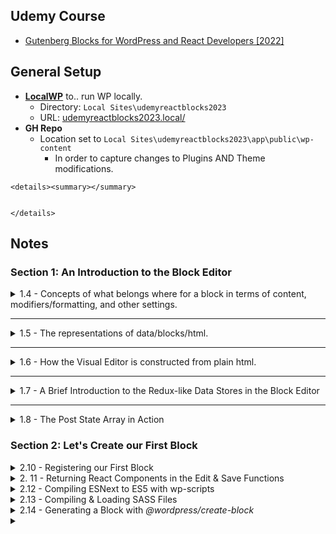 ## Udemy Course
- [Gutenberg Blocks for WordPress and React Developers [2022]](https://www.udemy.com/course/gutenberg)


## General Setup

- **[LocalWP](https://localwp.com/)** to.. run WP locally. 
    - Directory: `Local Sites\udemyreactblocks2023`
    - URL: [udemyreactblocks2023.local/](udemyreactblocks2023.local)
- **GH Repo**
    - Location set to `Local Sites\udemyreactblocks2023\app\public\wp-content`
        - In order to capture changes to Plugins AND Theme modifications.

```
<details><summary></summary>


</details>
```

## Notes

### Section 1: An Introduction to the Block Editor
<details><summary>1.4 - Concepts of what belongs where for a block in terms of content, modifiers/formatting, and other settings.</summary>

**https://www.udemy.com/course/gutenberg/learn/lecture/27108642**  
- All represented content should be present in the content area. <img src="https://user-images.githubusercontent.com/4681620/184422025-27e3b68d-e8b0-41db-a093-138ae0aa3b5a.png" align="right" width="300px" />
- The toolbar is for block & element level formatting & choices.
- Sidebar is for *advanced* settings, formatting, etc-- not anything *required*.
</details>

---

<details><summary>1.5 - The representations of data/blocks/html.</summary>

**https://www.udemy.com/course/gutenberg/learn/lecture/27108846**
- #1 Editor Code View - the HTML that the blocks produce. **SAVE Representation** (Same ac #3)
- #2 Editor Visual View - the React Components (Complex) responsible for producing the HTMl. **EDIT Representation**
- #3 Frontend - the HTML that the blocks produce. **SAVE Representation** (Same as #1)

<img src="https://user-images.githubusercontent.com/4681620/184428005-b28c4dbb-2705-4335-b315-3c4d2fde163a.png">
    
- React component (Complex) contains lots of data: what it should look like, what the toolbar and settings should contain.
- The PLAIN HTML is what is saved to the database & what gets called with the post's content().
    - It's the React Component that takes that saved HTML and makes it editable again within its own context.
</details>

---

<details><summary>1.6 - How the Visual Editor is constructed from plain html.</summary>

**https://www.udemy.com/course/gutenberg/learn/lecture/27108860**
![firefox_dyIRcdjqEh](https://user-images.githubusercontent.com/4681620/184430652-62857eb8-6bf1-43ff-ad06-7919f0f86aa7.png)
</details>

---

<details><summary>1.7 - A Brief Introduction to the Redux-like Data Stores in the Block Editor</summary>
    
**https://www.udemy.com/course/gutenberg/learn/lecture/27108866**
Use `wp.data` to find the available data for the site.
- `wp.data.select("core/edit-post")` returns the data about the post editor.
    - Picking one of those like "isEditorSidebarOpened" can be directly ran to retrieve the exact value, as  `wp.data.select("core/edit-post").isEditorSidebarOpened()`
    - ![firefox_8eZ5rlnOhg](https://user-images.githubusercontent.com/4681620/184432136-04a894e7-6358-42b7-93d5-dc5fd45651a7.png)
- Instead of `select`, `dispatch` can be used to run actions.
    -  `wp.data.dispatch("core/edit-post").openGeneralSidebar("edit-post/block")` will open the sidebar to the Block tab.
-  `wp.data.select("core")` will contain general info: sitewide authors, taxonomies, menus, site options, etc.
-  `wp.data.select("core/blocks").getBlockTypes()` will get all registered blocks for the site.
-  `wp.data.select("core/editor")` will contain info about the currently editing post.
    - `wp.data.select("core/editor").getBlocks()` is the **Post State Array** as in [1.6 above](https://user-images.githubusercontent.com/4681620/184430652-62857eb8-6bf1-43ff-ad06-7919f0f86aa7.png)

- <img src="https://user-images.githubusercontent.com/4681620/223177938-b21cd28d-f1b1-4ac1-b746-a307b31545bf.png" align="right" width="300px" /> Since the html blocks and comments are what is used to store ALL of the info about a block-- and then parsed for React/editing: when we create blocks, we define how to store/retrieve that data. Some of it is in the attributes comment, while the rest is in the html. Ex:
    - > get the image url from the `<img>` tag's `src` attribute.
    - > get the image's caption from the content of the `<figcaption>` element.
</details>

---

<details><summary>1.8 - The Post State Array in Action</summary>

**https://www.udemy.com/course/gutenberg/learn/lecture/27108870**

- Parse: HTML -> Blocks.
- Serialize: Blocks -> HTML.
    
- We can use take the post's stored content (`wp.data.select("core/editor").getEditedPostContent()`) and pass it into `wp.blocks.parse()` in order to generate the **Post State Array** as in [1.6 above](https://user-images.githubusercontent.com/4681620/184430652-62857eb8-6bf1-43ff-ad06-7919f0f86aa7.png).
    - This will MATCH what is produced by `wp.data.select("core/editor").getBlocks()`
    
 - Note: the word for the HTML comments that define a block are called `delimiters`   
    - Inside a delimeter lives the HTML.
    - These also contain an **object** with ID & other attributes.
    
- The PARSER is what defines how to extract the attributes from the object *AND* the HTML content. 

- `wp.blocks.serialize()` will take the Post State Array (or individual block objects) and turn them into 
    
- More from the [WP Docs](https://developer.wordpress.org/block-editor/explanations/architecture/data-flow/#serialization-and-parsing)
<img src="https://docs.google.com/drawings/d/1iuownt5etcih7rMMvPvh0Mny8zUA1Z28saxjxaWmfJ0/pub?w=1234&h=453">
</details>


### Section 2: Let's Create our First Block

<details><summary>2.10 - Registering our First Block</summary>

- Plugin / plugin-entry-point.php file.
    - `first-block/first-block.php`
    - Registers our block type using `register_block_type_from_metadata()`, which picks up on the `block.json` file we created with our block config.
    - uses `index.asset.php` which registers "wp-blocks" as an asset-- in a similar way that registering a dependancy via `wp_enqueue` works.
    - More on `register_block_type_from_metadata()` and `index.asset.php` at the WP Docs on [Dependency Management](https://developer.wordpress.org/block-editor/how-to-guides/javascript/js-build-setup/#dependency-management)
</details>

<details><summary>2. 11 - Returning React Components in the Edit & Save Functions</summary>

- [React without JSX](https://reactjs.org/docs/react-without-jsx.html)
- [WordPress Element](https://developer.wordpress.org/block-editor/reference-guides/packages/packages-element/) provides an abstraction layer on top of React.
    - Think of it as "jQuery~ifying" React. Standard abstraction layer regardless of how React changes beneath the hood. It omits "features with uncertain futures". And also ensures compatabilities between versions.
    - 'wp-element' must be registered as a dependancy in order to use.
    - So then we can use it to create elements:
        - ```
            var createElement = wp.element.createElement;
            return createElement( "p", null, "Edit" );
          ```
</details>


<details><summary>2.12 - Compiling ESNext to ES5 with wp-scripts</summary>

- Instead of `createElement`, we're going to use ESNext and a compiler.
- We'll need to install 
- `npm init` to initialize a new `package.json`.
    - `npm install @wordpress/scripts --save-dev` for the WP Scripts.
    - `npm install @wordpress/blocks` so we can remove `var registerBlockType   = wp.blocks.registerBlockType;` and use `import { registerBlockType } from "@wordpress/blocks";` instead.
- Now, we can remove the `script.js` and `index.asset.php` in the root, as these will be auto-generated into the "build" directory upon running `npx wp-scripts build`.
    - Also update `block.json` to swap to the new `editorScript` location inside of the "build" directory.
- To watch the files for changes, instead of `npx wp-scripts build`, we can use `npx wp-scripts start`
- Edit package.json. Add to "scripts" to add shortcuts:
    - ```
      "scripts": {
        "test": "echo \"Error: no test specified\" && exit 1",
        "build": "wp-scripts build",
        "start": "wp-scripts start"
      }
      ```
    - `npx wp-scripts build` -> `npm run build`
    - `npx wp-scripts start` -> `npm run start`
- Because we use `import { registerBlockType } from "@wordpress/blocks";` within our block's `index.js`, upon inspecting `build/index.js`, it essentially comments out everything under the assumption that the global `wp` variable will be available. ~"It doesn't bundle it, but references it."
</details>


<details><summary>2.13 - Compiling & Loading SASS Files</summary>

- Start getting "core" block properties: classes, attributes etc.
    - `npm install @wordpress/block-editor`
    - add `import { useBlockProps } from "@wordpress/block-editor";` to `block.json`
    - use it within the edit/save functions: `const blockProps = useBlockProps();`
        - spread the variable within the block's output: `return <p {...blockProps}>Edit (w/ JSX)</p>`
        - for the save, we only need to FRONTEND props, so `const blockProps = useBlockProps.save();`
- Add a new file in `src`, `style.scss`. wp-scripts will automatically compile this into `build/style-index.css`.
    - Edit `block.json` to include CSS:
        - `"style": "file:./build/style-index.css",` Adds styles to the frontend and backend.
- For the **Editor-only** style, add a file to `src`, `editor.scss`. wp-scripts will automatically compile this into `build/index.css`.
    - Edit `block.json` to include CSS:
        - `"editorStyle": "file:./build/index.css",` Adds styles to JUST the backend.

---

Finally, move edit/save functions & sass into respective files. Export those functions in the files. Import them in the main `index.js`. 
 - Ex at [this commit](https://github.com/sr4136/udemy-react-blocks-2022/commit/a8be723546e559de571ff49abd5fa42bc5f90aca?diff=split)
</details>

<details><summary>2.14 - Generating a Block with <em>@wordpress/create-block</em></summary>

### Major Shift
Now that we know the behind-the-scenes, we can automate most of this with `wp-create-block`.
- In the `plugins` dir, run `npx @wordpress/create-block boilerplate` 

</details>


<details><summary></summary>


</details>
